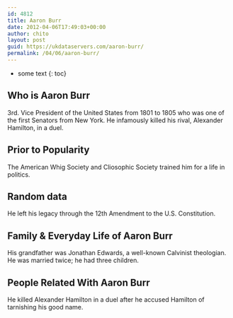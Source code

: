 ```yaml
---
id: 4812
title: Aaron Burr
date: 2012-04-06T17:49:03+00:00
author: chito
layout: post
guid: https://ukdataservers.com/aaron-burr/
permalink: /04/06/aaron-burr/
---
```


* some text
{: toc}
          
          
## Who is  Aaron Burr
                  
                  
                  
3rd. Vice President of the United States from 1801 to 1805 who was one of the first Senators from New York. He infamously killed his rival, Alexander Hamilton, in a duel. 
                  
                
                
                
## Prior to Popularity 
                  
                  
                  
The American Whig Society and Cliosophic Society trained him for a life in politics.
                  
                
                
                
## Random data 
                  
                  
                  
He left his legacy through the 12th Amendment to the U.S. Constitution.
                  
                
                
                
## Family & Everyday Life of Aaron Burr
                  
                  
                  
His grandfather was Jonathan Edwards, a well-known Calvinist theologian. He was married twice; he had three children.
                  
                
                
                
## People Related With  Aaron Burr
                  
                  
                  
He killed Alexander Hamilton in a duel after he accused Hamilton of tarnishing his good name.
                  
                
              
            
          
          
          
    
    
  
